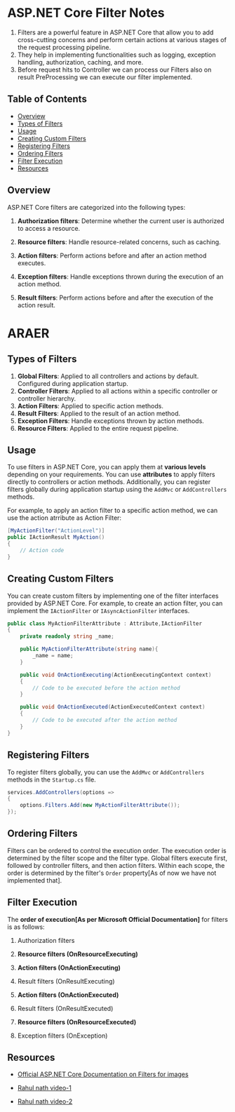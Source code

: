 # ASP.NET Core Filter Notes
1. Filters are a powerful feature in ASP.NET Core that allow you to add cross-cutting concerns and perform certain actions at various stages of the request processing pipeline. 
2. They help in implementing functionalities such as logging, exception handling, authorization, caching, and more.
3. Before request hits to Controller we can process our Filters also on result PreProcessing we can execute our filter implemented.

## Table of Contents
- [Overview](#overview)
- [Types of Filters](#types-of-filters)
- [Usage](#usage)
- [Creating Custom Filters](#creating-custom-filters)
- [Registering Filters](#registering-filters)
- [Ordering Filters](#ordering-filters)
- [Filter Execution](#filter-execution)
- [Resources](#resources)

## Overview
ASP.NET Core filters are categorized into the following types:
1. **Authorization filters**: Determine whether the current user is authorized to access a resource.
2. **Resource filters**: Handle resource-related concerns, such as caching.
3. **Action filters**: Perform actions before and after an action method executes.
5. **Exception filters**: Handle exceptions thrown during the execution of an action method.

4. **Result filters**: Perform actions before and after the execution of the action result.

# ARAER
## Types of Filters
1. **Global Filters**: Applied to all controllers and actions by default. Configured during application startup.
2. **Controller Filters**: Applied to all actions within a specific controller or controller hierarchy.
3. **Action Filters**: Applied to specific action methods.
4. **Result Filters**: Applied to the result of an action method.
5. **Exception Filters**: Handle exceptions thrown by action methods.
6. **Resource Filters**: Applied to the entire request pipeline.

## Usage
To use filters in ASP.NET Core, you can apply them at **various levels** depending on your requirements. You can use **attributes** to apply filters directly to controllers or action methods. Additionally, you can register filters globally during application startup using the `AddMvc` or `AddControllers` methods.

For example, to apply an action filter to a specific action method, we can use the action atrribute as Action Filter:

```csharp
[MyActionFilter("ActionLevel")]
public IActionResult MyAction()
{
    // Action code
}
```

## Creating Custom Filters
You can create custom filters by implementing one of the filter interfaces provided by ASP.NET Core. For example, to create an action filter, you can implement the `IActionFilter` or `IAsyncActionFilter` interfaces.

```csharp
public class MyActionFilterAttribute : Attribute,IActionFilter
{
    private readonly string _name;

    public MyActionFilterAttribute(string name){
        _name = name;
    }

    public void OnActionExecuting(ActionExecutingContext context)
    {
        // Code to be executed before the action method
    }

    public void OnActionExecuted(ActionExecutedContext context)
    {
        // Code to be executed after the action method
    }
}
```

## Registering Filters
To register filters globally, you can use the `AddMvc` or `AddControllers` methods in the `Startup.cs` file.

```csharp
services.AddControllers(options =>
{
    options.Filters.Add(new MyActionFilterAttribute());
});
```

## Ordering Filters
Filters can be ordered to control the execution order. The execution order is determined by the filter scope and the filter type. Global filters execute first, followed by controller filters, and then action filters. Within each scope, the order is determined by the filter's `Order` property[As of now we have not implemented that].

## Filter Execution
The **order of execution[As per Microsoft Official Documentation]** for filters is as follows:
1. Authorization filters
2. **Resource filters (OnResourceExecuting)**
3. ****Action filters (OnActionExecuting)****
4. Result filters (OnResultExecuting)


5. ****Action filters (OnActionExecuted)****
6. Result filters (OnResultExecuted)
7. **Resource filters (OnResourceExecuted)**
8. Exception filters (OnException)



## Resources
- [Official ASP.NET Core Documentation on Filters for images](https://docs.microsoft.com/en-us/aspnet/core/mvc/controllers/filters)

- [Rahul nath video-1](https://www.youtube.com/watch?v=mKM6FbxMGI8&list=PL59L9XrzUa-nqfCHIKazYMFRKapPNI4sP&index=25&pp=iAQB&ab_channel=RahulNath)

- [Rahul nath video-2](https://www.youtube.com/watch?v=kqwjrJ4kb9Q&list=PL59L9XrzUa-nqfCHIKazYMFRKapPNI4sP&index=26&ab_channel=RahulNath)


